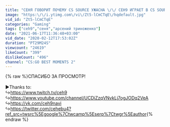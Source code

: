 ```yaml
---
title: "СЕНЯ ГОВОРИТ ПОЧЕМУ CS SOURCE УЖАСНА \/\/ CEH9 ИГРАЕТ В CS SOURCE"
image: "https:\/\/i.ytimg.com\/vi\/Zt5-lCmCTqE\/hqdefault.jpg"
vid_id: "Zt5-lCmCTqE"
categories: "Gaming"
tags: ["ceh9","сеня","арсений триноженко"]
date: "2021-06-17T11:36:48+03:00"
vid_date: "2020-02-12T17:53:02Z"
duration: "PT29M24S"
viewcount: "24619"
likeCount: "399"
dislikeCount: "496"
channel: "CS:GO BEST MOMENTS 2"
---
```

{% raw %}СПАСИБО ЗА ПРОСМОТР!<br /><br />►Thanks to:<br />↪️<a rel="nofollow" target="blank" href="https://www.twitch.tv/ceh9">https://www.twitch.tv/ceh9</a><br />↪️<a rel="nofollow" target="blank" href="https://www.youtube.com/channel/UCDiZzqVNvkLj7ogJODq2VeA">https://www.youtube.com/channel/UCDiZzqVNvkLj7ogJODq2VeA</a><br />↪️<a rel="nofollow" target="blank" href="https://vk.com/ceh9navi">https://vk.com/ceh9navi</a><br />↪️<a rel="nofollow" target="blank" href="https://twitter.com/cehebu4?ref_src=twsrc%5Egoogle%7Ctwcamp%5Eserp%7Ctwgr%5Eauthor">https://twitter.com/cehebu4?ref_src=twsrc%5Egoogle%7Ctwcamp%5Eserp%7Ctwgr%5Eauthor</a>{% endraw %}
